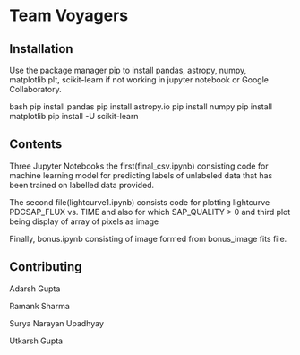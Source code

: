 # Team Voyagers


## Installation

Use the package manager [pip](https://pip.pypa.io/en/stable/) to install pandas, astropy, numpy, matplotlib.plt, scikit-learn if not working in jupyter notebook or Google Collaboratory.

bash
pip install pandas
pip install astropy.io
pip install numpy
pip install matplotlib
pip install -U scikit-learn


## Contents

Three Jupyter Notebooks the first(final_csv.ipynb) consisting code for machine learning model for predicting labels of unlabeled data that has been trained on labelled data provided.

The second file(lightcurve1.ipynb) consists code for plotting lightcurve PDCSAP_FLUX vs. TIME and also for which SAP_QUALITY > 0 and third plot being display of array of pixels as image

Finally, bonus.ipynb consisting of image formed from bonus_image fits file. 

## Contributing

Adarsh Gupta

Ramank Sharma

Surya Narayan Upadhyay

Utkarsh Gupta




